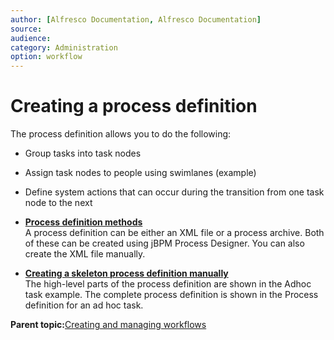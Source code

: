 ```yaml
---
author: [Alfresco Documentation, Alfresco Documentation]
source: 
audience: 
category: Administration
option: workflow
---
```


# Creating a process definition

The process definition allows you to do the following:

-   Group tasks into task nodes

-   Assign task nodes to people using swimlanes \(example\)

-   Define system actions that can occur during the transition from one task node to the next


-   **[Process definition methods](../concepts/wf-decide-howtopd.md)**  
A process definition can be either an XML file or a process archive. Both of these can be created using jBPM Process Designer. You can also create the XML file manually.
-   **[Creating a skeleton process definition manually](../concepts/wf-create-skeletonpd-manual.md)**  
The high-level parts of the process definition are shown in the Adhoc task example. The complete process definition is shown in the Process definition for an ad hoc task.

**Parent topic:**[Creating and managing workflows](../topics/wf-howto.md)

